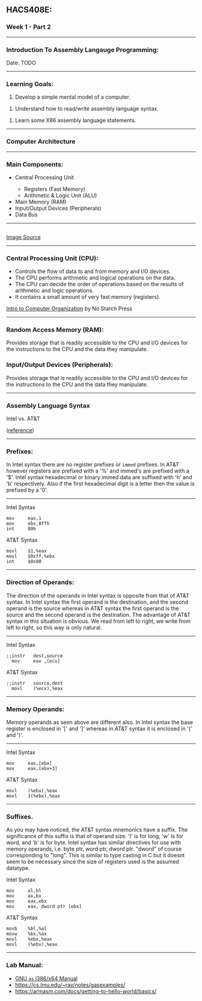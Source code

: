 <h2 class="r-fit-text">HACS408E:</h2>
<h3 class="r-fit-text">
  <span class="fragment" style="white-space: nowrap;">Week 1</span>
  <span class="fragment" style="white-space: nowrap;">- Part 2</span>
</h3>

---

### Introduction To Assembly Langauge Programming:

Date: TODO

---

### Learning Goals:

1. Develop a simple mental model of a computer.
<!-- ​.element: class="fragment" -->
1. Understand how to read/write assembly language syntax.​
<!-- ​.element: class="fragment" -->
1. Learn some X86 assembly language statements.
<!-- ​.element: class="fragment" -->

---

### Computer Architecture

---

### Main Components:

<!-- NOTE: Fall back to HTML here for fragment.-->
<ul>
  <li class="fragment" data-fragment-index="0">Central Processing Unit</li>
  <ul>
    <li class="fragment" data-fragment-index="1">Registers (Fast Memory)</li>
    <li class="fragment" data-fragment-index="2">Arithmetic & Logic Unit (ALU)</li>
  </ul>
  <li class="fragment" data-fragment-index="3">Main Memory (RAM)</li>
  <span class="fragment strike semi-fade-out" data-fragment-index="6">
  <li class="fragment" data-fragment-index="4">Input/Output Devices (Peripherals)</li>
  <li class="fragment" data-fragment-index="5">Data Bus</li>
  </span>
</ul>

---

<!-- .slide: data-background="#ffffff" -->
<img data-src=https://upload.wikimedia.org/wikipedia/commons/thumb/0/08/Computer_architecture_block_diagram.png/667px-Computer_architecture_block_diagram.png />

[Image Source](https://en.wikipedia.org/wiki/Computer_architecture)

---

### Central Processing Unit (CPU):

* Controls the flow of data to and from memory and I/O devices.
  <!-- ​.element: class="fragment" -->
* The CPU performs arithmetic and logical operations on the data. ​
  <!-- ​.element: class="fragment" -->
* The CPU can decide the order of operations based on the results
  of arithmetic and logic operations.
  <!-- ​.element: class="fragment" -->
* It contains a small amount of very fast memory (registers).
  <!-- ​.element: class="fragment" -->

[Intro to Computer Organization​](https://nostarch.com/introcomporg) by No Starch Press
<!-- .element: class="fragment" -->

---

### Random Access Memory (RAM)​:
<!-- .element: class="r-fit-text" -->

Provides storage that is readily accessible to the CPU and I/O devices for the
instructions to the CPU and the data they manipulate.​
<!-- ​.element: class="fragment" style="text-align: start" -->

### Input/Output Devices (Peripherals)​:
<!-- .element: class="r-fit-text" -->

Provides storage that is readily accessible to the CPU and I/O devices for the
instructions to the CPU and the data they manipulate.​
<!-- ​.element: class="fragment" style="text-align: start" -->

---

### Assembly Language Syntax

Intel vs. AT&T

([reference](https://imada.sdu.dk/u/kslarsen/dm546/Material/IntelnATT.htm))

---

### Prefixes:

In Intel syntax there are no register prefixes or `immed` prefixes. In AT&T
however registers are prefixed with a '%' and immed's are prefixed with a
'$'. Intel syntax hexadecimal or binary immed data are suffixed with 'h' and 'b'
respectively. Also if the first hexadecimal digit is a letter then the value is
prefixed by a '0'.

---

Intel Syntax

```x86asm
mov     eax,1
mov     ebx,0ffh
int     80h
```

AT&T Syntax

```x86asmatt
movl    $1,%eax
movl    $0xff,%ebx
int     $0x80
```

---

### Direction of Operands:

The direction of the operands in Intel syntax is opposite from that of AT&T
syntax. In Intel syntax the first operand is the destination, and the second
operand is the source whereas in AT&T syntax the first operand is the source and
the second operand is the destination. The advantage of AT&T syntax in this
situation is obvious. We read from left to right, we write from left to right,
so this way is only natural.

---

Intel Syntax

```x86asm
;;instr   dest,source
  mov     eax ,[ecx]
```

AT&T Syntax

```x86asmatt
;;instr   source,dest
  movl    (%ecx),%eax
```

---

### Memory Operands:

Memory operands as seen above are different also. In Intel syntax the base
register is enclosed in '[' and ']' whereas in AT&T syntax it is enclosed in '('
and ')'.

---

Intel Syntax

```x86asm
mov     eax,[ebx]
mov     eax,[ebx+3]
```

AT&T Syntax

```x86asmatt
movl    (%ebx),%eax
movl    3(%ebx),%eax
```

---

### Suffixes.

As you may have noticed, the AT&T syntax mnemonics have a suffix. The
significance of this suffix is that of operand size. 'l' is for long, 'w' is for
word, and 'b' is for byte. Intel syntax has similar directives for use with
memory operands, i.e. byte ptr, word ptr, dword ptr. "dword" of course
corresponding to "long". This is similar to type casting in C but it doesnt seem
to be necessary since the size of registers used is the assumed datatype.


Intel Syntax

```x86asm
mov     al,bl
mov     ax,bx
mov     eax,ebx
mov     eax, dword ptr [ebx]
```

AT&T Syntax

```x86asmatt
movb    %bl,%al
movw    %bx,%ax
movl    %ebx,%eax
movl    (%ebx),%eax
```

---

### Lab Manual:

* [GNU `as` i386/x64 Manual](https://sourceware.org/binutils/docs/as/i386_002dDependent.html)
* https://cs.lmu.edu/~ray/notes/gasexamples/
* https://armasm.com/docs/getting-to-hello-world/basics/
